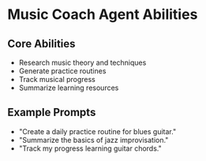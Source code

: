 # Music Coach Agent Abilities

## Core Abilities
- Research music theory and techniques
- Generate practice routines
- Track musical progress
- Summarize learning resources

## Example Prompts
- "Create a daily practice routine for blues guitar."
- "Summarize the basics of jazz improvisation."
- "Track my progress learning guitar chords."
